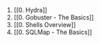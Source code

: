 1. [[0. Hydra]]
2. [[0. Gobuster - The Basics]]
3. [[0. Shells Overview]]
4. [[0. SQLMap - The Basics]]
